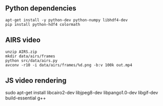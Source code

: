 
Python dependencies
-------------------
```
apt-get install -y python-dev python-numpy libhdf4-dev
pip install python-hdf4 colormath
```

AIRS video
--------
```
unzip AIRS.zip
mkdir data/airs/frames
python src/data/airs.py
avconv -r10 -i data/airs/frames/%d.png -b:v 100k out.mp4
```

JS video rendering
------------------
sudo apt-get install libcairo2-dev libjpeg8-dev libpango1.0-dev libgif-dev build-essential g++
